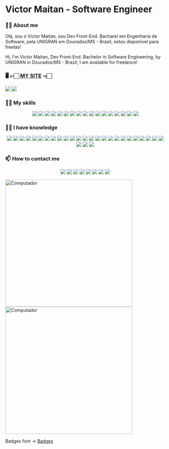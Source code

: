
# Victor Maitan - Software Engineer


### 🙋‍♂️ About me

Olá, sou o Victor Maitan, sou Dev Front-End. Bacharel em Engenharia de Software, pela UNIGRAN em Dourados/MS - Brasil, estou disponível para freelas!

Hi, I'm Victor Maitan, Dev Front-End. Bachelor in Software Engineering, by UNIGRAN in Dourados/MS - Brazil, I am available for freelance!

### 🖥️ 👉🏻 [MY SITE](https://www.victormaitan.vercel.app) 👈🏻

<p align="left">
<!-- Status perfil -->
  <img src="https://github-readme-stats.vercel.app/api?username=victormaitan&theme=blue-green"/>
<!-- Linguagens mais usadas -->
  <img src="https://github-readme-stats.vercel.app/api/top-langs/?username=victormaitan&theme=blue-green"/>
</p>

### 👨‍🏭 My skills

<p align="center">
   <!-- HTML5 -->
  <img src="https://img.shields.io/badge/-HTML5-e34f26?style=for-the-badge&logo=html5&logoColor=white"/>
  <!-- CSS3 -->
  <img src="https://img.shields.io/badge/-CSS3-1572b6?style=for-the-badge&logo=css3&logoColor=white"/>
  <!-- Javascript -->
  <img src="https://img.shields.io/badge/-Javascript-f7df1e?style=for-the-badge&logo=javascript&logoColor=black"/>
  <!-- Vue -->
  <img src="https://img.shields.io/badge/Vue.js-35495E?style=for-the-badge&logo=vue.js&logoColor=4FC08D"/>
  <!-- Sass -->
  <img src="https://img.shields.io/badge/Sass-CC6699?style=for-the-badge&logo=sass&logoColor=white"/>
  <!-- Markdown -->
  <img src="https://img.shields.io/badge/Markdown-000000?style=for-the-badge&logo=markdown&logoColor=white"/>
  <!-- Mongo DB -->
  <img src="https://img.shields.io/badge/MongoDB-4EA94B?style=for-the-badge&logo=mongodb&logoColor=white"/>
  <!-- Netlify -->
  <img src="https://img.shields.io/badge/Netlify-00C7B7?style=for-the-badge&logo=netlify&logoColor=white"/>
  <!-- Vercel -->
  <img src="https://img.shields.io/badge/vercel-20232A?style=for-the-badge&logo=vercel&logoColor=61DAFB"/>
   <!-- Firebase -->
  <img src="https://img.shields.io/badge/Firebase-20232A?style=for-the-badge&logo=firebase&logoColor=ffcb2c"/>
  <!-- Strapi -->
  <img src="https://img.shields.io/badge/strapi-1e1d80?style=for-the-badge&logo=strapi&logoColor=8e75ff"/>
  <!-- BackEndless -->
  <img src="https://img.shields.io/badge/backendless-15151b?style=for-the-badge&logo=backendless&logoColor=ffffff"/>
  <!-- Webpack -->
  <img src="https://img.shields.io/badge/Webpack-2b3a42?style=for-the-badge&logo=webpack&logoColor=8acef2"/>
  <!-- JSON -->
  <img src="https://img.shields.io/badge/json-9a9a9a?style=for-the-badge&logo=json&logoColor=2f2f2f"/>
  <!-- Git -->
  <img src="https://img.shields.io/badge/Git-grey?style=for-the-badge&logo=git&logoColor=e34f26"/>
  <!-- Quasar -->
  <img src="https://img.shields.io/badge/Quasar Framework-ffffff?style=for-the-badge&logo=quasar&logoColor=1976d2"/>
  <!-- Arduino -->
  <img src="https://img.shields.io/badge/Arduino-ffffff?style=for-the-badge&logo=arduino&logoColor=008184"/>
  </p> 

###  👨‍💻  I have knowledge

<p align="center">
  <!-- React -->
  <img src="https://img.shields.io/badge/React-20232A?style=for-the-badge&logo=react&logoColor=61DAFB"/>
  <!-- React Native -->
  <img src="https://img.shields.io/badge/React_Native-20232A?style=for-the-badge&logo=react&logoColor=61DAFB"/>
  <!-- Styled Components -->
  <img src="https://img.shields.io/badge/styled--components-DB7093?style=for-the-badge&logo=styled-components&logoColor=white"/>
   <!-- Redux -->
  <img src="https://img.shields.io/badge/Redux-593D88?style=for-the-badge&logo=redux&logoColor=white"/>
  <!-- React Router -->
  <img src="https://img.shields.io/badge/React_Router-CA4245?style=for-the-badge&logo=react-router&logoColor=white"/>
  <!-- Dart -->
  <img src="https://img.shields.io/badge/Dart-0175C2?style=for-the-badge&logo=dart&logoColor=white"/>
  <!-- Flutter -->
  <img src="https://img.shields.io/badge/Flutter-02569B?style=for-the-badge&logo=flutter&logoColor=white"/>
  <!-- Ubuntu -->
  <img src="https://img.shields.io/badge/Ubuntu-E95420?style=for-the-badge&logo=ubuntu&logoColor=white"/>
  <!-- C# -->
  <img src="https://img.shields.io/badge/C%23-239120?style=for-the-badge&logo=c-sharp&logoColor=white"/>
   <!-- Python-->
  <img src="https://img.shields.io/badge/Python-3776AB?style=for-the-badge&logo=python&logoColor=white"/>
  <!-- Node -->
  <img src="https://img.shields.io/badge/Node.js-43853D?style=for-the-badge&logo=node.js&logoColor=white"/>
  <!-- TypeScript -->
  <img src="https://img.shields.io/badge/TypeScript-007ACC?style=for-the-badge&logo=typescript&logoColor=white"/>
  <!-- C -->
  <img src="https://img.shields.io/badge/C-00599C?style=for-the-badge&logo=c&logoColor=white"/>
  <!-- C++ -->
  <img src="https://img.shields.io/badge/C%2B%2B-00599C?style=for-the-badge&logo=c%2B%2B&logoColor=white"/>
  <!-- Java -->
  <img src="https://img.shields.io/badge/Java-ED8B00?style=for-the-badge&logo=java&logoColor=white"/>
  <!-- PHP -->
  <img src="https://img.shields.io/badge/PHP-777BB4?style=for-the-badge&logo=php&logoColor=white"/>
  <!-- Lua -->
  <img src="https://img.shields.io/badge/Lua-2C2D72?style=for-the-badge&logo=lua&logoColor=white"/>
  <!-- Express -->
  <img src="https://img.shields.io/badge/Express.js-404D59?style=for-the-badge"/>
  <!-- Tailwind -->
  <img src="https://img.shields.io/badge/Tailwind_CSS-38B2AC?style=for-the-badge&logo=tailwind-css&logoColor=white"/>
  <!-- Bootstrap -->
  <img src="https://img.shields.io/badge/Bootstrap-563D7C?style=for-the-badge&logo=bootstrap&logoColor=white"/>
  <!-- Material UI -->
  <img src="https://img.shields.io/badge/Material--UI-0081CB?style=for-the-badge&logo=material-ui&logoColor=white"/>
  <!-- My SQL -->
  <img src="https://img.shields.io/badge/MySQL-00000F?style=for-the-badge&logo=mysql&logoColor=white"/>
  <!-- Postgre SQL -->
  <img src="https://img.shields.io/badge/PostgreSQL-316192?style=for-the-badge&logo=postgresql&logoColor=white"/>
  <!-- SQLite -->
  <img src="https://img.shields.io/badge/SQLite-07405E?style=for-the-badge&logo=sqlite&logoColor=white"/>
  <!-- Unity -->
  <img src="https://img.shields.io/badge/Unity-100000?style=for-the-badge&logo=unity&logoColor=white"/>
  <!-- Heroku -->
  <img src="https://img.shields.io/badge/Heroku-430098?style=for-the-badge&logo=heroku&logoColor=white"/>
  <!-- AWS -->
  <img src="https://img.shields.io/badge/Amazon_AWS-232F3E?style=for-the-badge&logo=amazon-aws&logoColor=white"/>
  <!-- Google Cloud -->
  <img src="https://img.shields.io/badge/Google_Cloud-4285F4?style=for-the-badge&logo=google-cloud&logoColor=white"/>
  
  </p> 

### 📫 How to contact me
<p align="center">
<!-- Instagram -->
  <a href="https://www.instagram.com/victor.maitan/" alt="Instagram">
  <img src="https://img.shields.io/badge/-Instagram-DF0174?style=for-the-badge&logo=instagram&logoColor=white&link=https://www.instagram.com/victor.maitan/"/></a>
  <!-- Linkedin -->
  <a href="https://www.linkedin.com/in/victormaitan/" alt="Linkedin">
  <img src="https://img.shields.io/badge/-Linkedin-0e76a8?style=for-the-badge&logo=Linkedin&logoColor=white&link=https://www.linkedin.com/in/victormaitan/" /></a>
  <!-- Facebook -->
  <a href="https://www.facebook.com/victormaitan" alt="Facebook">
  <img src="https://img.shields.io/badge/-Facebook-3b5998?style=for-the-badge&logo=facebook&logoColor=white&link=https://www.facebook.com/victormaitan"/></a>
  <!-- Picpay -->
  <a href="https://picpay.me/victormaitan">
  <img src="https://img.shields.io/badge/PICPAY-25D366?style=for-the-badge&logo=picpay&logoColor=white&link=https://picpay.me/victormaitan"/></a>
  <!-- Twitch -->
   <a href="https://www.twitch.tv/maitandev">
  <img src="https://img.shields.io/badge/Twitch-772ce8?style=for-the-badge&logo=twitch&logoColor=white&link=https://www.twitch.tv/maitandev"/></a>
  <!-- Github -->
  <a href="https://github.com/victormaitan">
  <img src="https://img.shields.io/badge/GitHub-161b22?style=for-the-badge&logo=github&logoColor=white&link=https://github.com/victormaitan"/></a>
  <!-- Discord -->
  <a href="https://discord.gg/Sma9zgh2ET">
  <img src="https://img.shields.io/badge/Comunidade_Help_Dev!-Discord-7289da?style=for-the-badge&logo=discord&logoColor=white&link=https://discord.gg/Sma9zgh2ET"/></a>
  <!-- Youtube -->
  <a href="https://www.youtube.com/channel/UClOrDr09cPJEhml_F-85UDA">
  <img src="https://img.shields.io/badge/Help_Dev!-Youtube-ff0000?style=for-the-badge&logo=youtube&logoColor=white&link=https://www.youtube.com/channel/UClOrDr09cPJEhml_F-85UDA"/></a>
  </p> 

<img src = "https://media.giphy.com/media/u2pmTWUi0MXjyrMaVj/giphy.gif" min-width = "400px" max-width = "400px" width = "400px" alt = "Computador"><img src = "https://media.giphy.com/media/LmNwrBhejkK9EFP504/giphy.gif" min-width = "400px" max-width = "400px" width = "400px" alt = "Computador">

Badges font -> [Badges](https://dev.to/envoy_/150-badges-for-github-pnk)
